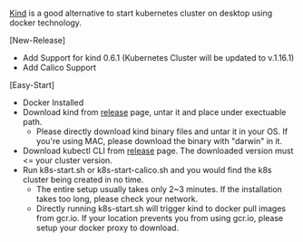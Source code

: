 [Kind](https://kind.sigs.k8s.io/docs/user/quick-start/) is a good alternative to start kubernetes cluster on desktop using docker technology. 

[New-Release]
* Add Support for kind 0.6.1 (Kubernetes Cluster will be updated to v.1.16.1)
* Add Calico Support

[Easy-Start]
* Docker Installed
* Download kind from [release](https://github.com/kubernetes-sigs/kind/releases) page, untar it and place under exectuable path. 
    * Please directly download kind binary files and untar it in your OS. If you're using MAC, please download the binary with "darwin" in it. 
* Download kubectl CLI from [release](https://github.com/kubernetes/kubernetes/releases) page. The downloaded version must <= your cluster version. 
* Run k8s-start.sh or k8s-start-calico.sh and you would find the k8s cluster being created in no time. 
    * The entire setup usually takes only 2~3 minutes. If the installation takes too long, please check your network.
    * Directly running k8s-start.sh will trigger kind to docker pull images from gcr.io. If your location prevents you from using gcr.io, please setup your docker proxy to download.
